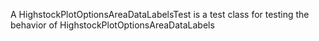 A HighstockPlotOptionsAreaDataLabelsTest is a test class for testing the behavior of HighstockPlotOptionsAreaDataLabels